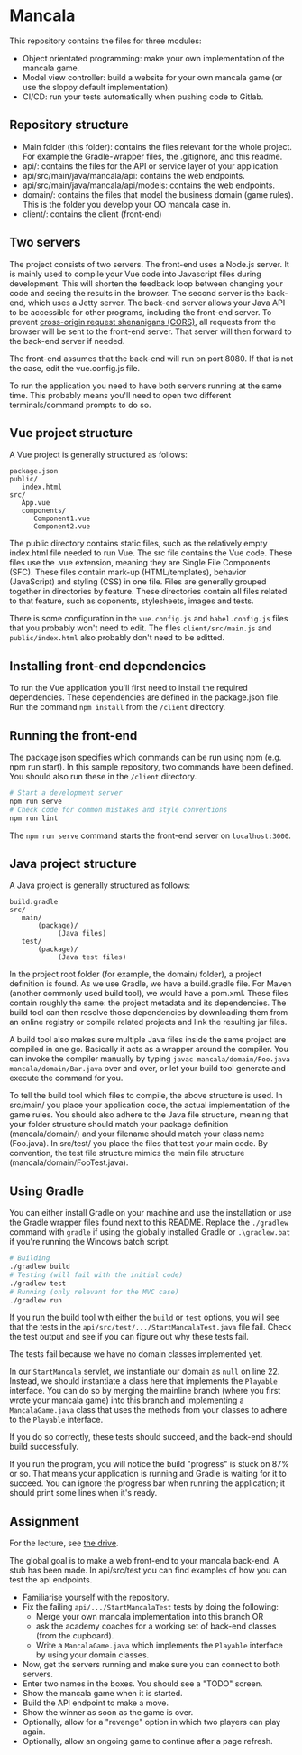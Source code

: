 # Mancala

This repository contains the files for three modules:

- Object orientated programming: make your own implementation of the mancala game.
- Model view controller: build a website for your own mancala game (or use the sloppy default implementation).
- CI/CD: run your tests automatically when pushing code to Gitlab.

## Repository structure

- Main folder (this folder): contains the files relevant for the whole project. For example the Gradle-wrapper files, the .gitignore, and this readme.
- api/: contains the files for the API or service layer of your application.
- api/src/main/java/mancala/api: contains the web endpoints.
- api/src/main/java/mancala/api/models: contains the web endpoints.
- domain/: contains the files that model the business domain (game rules). This is the folder you develop your OO mancala case in.
- client/: contains the client (front-end)

## Two servers

The project consists of two servers. The front-end uses a Node.js server. It is mainly used to compile your Vue code into Javascript files during development. This will shorten the feedback loop between changing your code and seeing the results in the browser. The second server is the back-end, which uses a Jetty server. The back-end server allows your Java API to be accessible for other programs, including the front-end server. To prevent [cross-origin request shenanigans (CORS)](https://developer.mozilla.org/en-US/docs/Web/HTTP/CORS), all requests from the browser will be sent to the front-end server. That server will then forward to the back-end server if needed.

The front-end assumes that the back-end will run on port 8080. If that is not the case, edit the vue.config.js file.

To run the application you need to have both servers running at the same time. This probably means you'll need to open two different terminals/command prompts to do so.

## Vue project structure

A Vue project is generally structured as follows:

```
package.json
public/
   index.html
src/
   App.vue
   components/
      Component1.vue
      Component2.vue
```

The public directory contains static files, such as the relatively empty index.html file needed to run Vue. The src file contains the Vue code. These files use the .vue extension, meaning they are Single File Components (SFC). These files contain mark-up (HTML/templates), behavior (JavaScript) and styling (CSS) in one file. Files are generally grouped together in directories by feature. These directories contain all files related to that feature, such as coponents, stylesheets, images and tests.

There is some configuration in the `vue.config.js` and `babel.config.js` files that you probably won't need to edit. The files `client/src/main.js` and `public/index.html` also probably don't need to be editted.

## Installing front-end dependencies

To run the Vue application you'll first need to install the required dependencies. These dependencies are defined in the package.json file. Run the command `npm install` from the `/client` directory.

## Running the front-end

The package.json specifies which commands can be run using npm (e.g. npm run start). In this sample repository, two commands have been defined. You should also run these in the `/client` directory.

```bash
# Start a development server
npm run serve
# Check code for common mistakes and style conventions
npm run lint
```

The `npm run serve` command starts the front-end server on `localhost:3000`.

## Java project structure

A Java project is generally structured as follows:

```
build.gradle
src/
   main/
       (package)/
            (Java files)
   test/
       (package)/
            (Java test files)
```

In the project root folder (for example, the domain/ folder), a project definition is found. As we use Gradle, we have a build.gradle file. For Maven (another commonly used build tool), we would have a pom.xml. These files contain roughly the same: the project metadata and its dependencies. The build tool can then resolve those dependencies by downloading them from an online registry or compile related projects and link the resulting jar files.

A build tool also makes sure multiple Java files inside the same project are compiled in one go. Basically it acts as a wrapper around the compiler. You can invoke the compiler manually by typing `javac mancala/domain/Foo.java mancala/domain/Bar.java` over and over, or let your build tool generate and execute the command for you.

To tell the build tool which files to compile, the above structure is used. In src/main/ you place your application code, the actual implementation of the game rules. You should also adhere to the Java file structure, meaning that your folder structure should match your package definition (mancala/domain/) and your filename should match your class name (Foo.java). In src/test/ you place the files that test your main code. By convention, the test file structure mimics the main file structure (mancala/domain/FooTest.java).

## Using Gradle

You can either install Gradle on your machine and use the installation or use the Gradle wrapper files found next to this README. Replace the `./gradlew` command with `gradle` if using the globally installed Gradle or `.\gradlew.bat` if you're running the Windows batch script.

```bash
# Building
./gradlew build
# Testing (will fail with the initial code)
./gradlew test
# Running (only relevant for the MVC case)
./gradlew run
```

If you run the build tool with either the `build` or `test` options, you will see that the tests in the `api/src/test/.../StartMancalaTest.java` file fail. Check the test output and see if you can figure out why these tests fail.

The tests fail because we have no domain classes implemented yet.

In our `StartMancala` servlet, we instantiate our domain as `null` on line 22. Instead, we should instantiate a class here that implements the `Playable` interface. You can do so by merging the mainline branch (where you first wrote your mancala game) into this branch and implementing a `MancalaGame.java` class that uses the methods from your classes to adhere to the `Playable` interface. 

If you do so correctly, these tests should succeed, and the back-end should build successfully.

If you run the program, you will notice the build "progress" is stuck on 87% or so. That means your application is running and Gradle is waiting for it to succeed. You can ignore the progress bar when running the application; it should print some lines when it's ready.

## Assignment

For the lecture, see [the drive](https://drive.google.com/drive/u/0/folders/1PvC-HS8ty3mdtSaNdR5rt5-GwL-5_LaY).

The global goal is to make a web front-end to your mancala back-end. A stub has been made. In api/src/test you can find examples of how you can test the api endpoints.

- Familiarise yourself with the repository. 
- Fix the failing `api/.../StartMancalaTest` tests by doing the following:
  - Merge your own mancala implementation into this branch OR
  - ask the academy coaches for a working set of back-end classes (from the cupboard).
  - Write a `MancalaGame.java` which implements the `Playable` interface by using your domain classes.
- Now, get the servers running and make sure you can connect to both servers. 
- Enter two names in the boxes. You should see a "TODO" screen.
- Show the mancala game when it is started.
- Build the API endpoint to make a move.
- Show the winner as soon as the game is over.
- Optionally, allow for a "revenge" option in which two players can play again.
- Optionally, allow an ongoing game to continue after a page refresh.